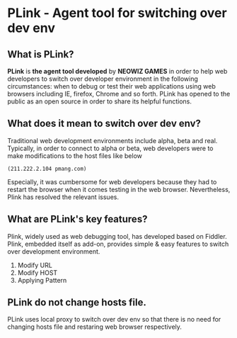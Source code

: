 # PLink - Agent tool for switching over dev env

## What is PLink?
**PLink** is **the agent tool developed** by **NEOWIZ GAMES** in order to help web developers to switch over developer environment in the following circumstances:
when to debug or test their web applications using web browsers including IE, firefox, Chrome and so forth. 
PLink has opened to the public as an open source in order to share its helpful functions.

## What does it mean to switch over dev env?
Traditional web development environments include alpha, beta and real.  
Typically, in order to connect to alpha or beta, web developers were to make modifications to the host files like below

`(211.222.2.104 pmang.com)`

Especially, it was cumbersome for web developers because they had to restart the browser when it comes testing in the web browser.
Nevertheless, Plink has resolved the relevant issues.  

## What are PLink's key features?
Plink, widely used as web debugging tool, has developed based on Fiddler.
Plink, embedded itself as add-on, provides simple & easy features to switch over development environment.

1. Modify URL
2. Modify HOST
3. Applying Pattern

## PLink do not change hosts file.
PLink uses local proxy to switch over dev env so that there is no need for changing hosts file and restaring web browser respectively. 